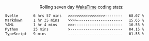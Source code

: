 <p align="center">Rolling seven day <a href='https://wakatime.com/'> WakaTime</a> coding stats:</p>
<!--START_SECTION:waka-->

```txt
Svelte       6 hrs 57 mins   >>>>>>>>>>>>>>>>>--------   68.07 %
Markdown     1 hr 35 mins    >>>>---------------------   15.65 %
YAML         1 hr 4 mins     >>>----------------------   10.53 %
Python       25 mins         >------------------------   04.15 %
TypeScript   9 mins          -------------------------   01.55 %
```

<!--END_SECTION:waka-->
